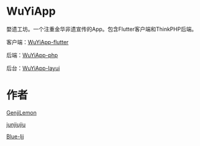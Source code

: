 # WuYiApp
婺遗工坊。一个注重金华非遗宣传的App。包含Flutter客户端和ThinkPHP后端。

客户端：[WuYiApp-flutter](https://github.com/zan-lab/WuYiApp-flutter)

后端：[WuYiApp-php](https://github.com/zan-lab/WuYiApp-php)

后台：[WuYiApp-layui](https://github.com/zan-lab/WuYiApp-layui)


# 作者
[GenjiLemon](https://github.com/GenjiLemon)

[junjiujiu](https://github.com/junjiujiu)

[Blue-ljj](https://github.com/Blue-ljj)
